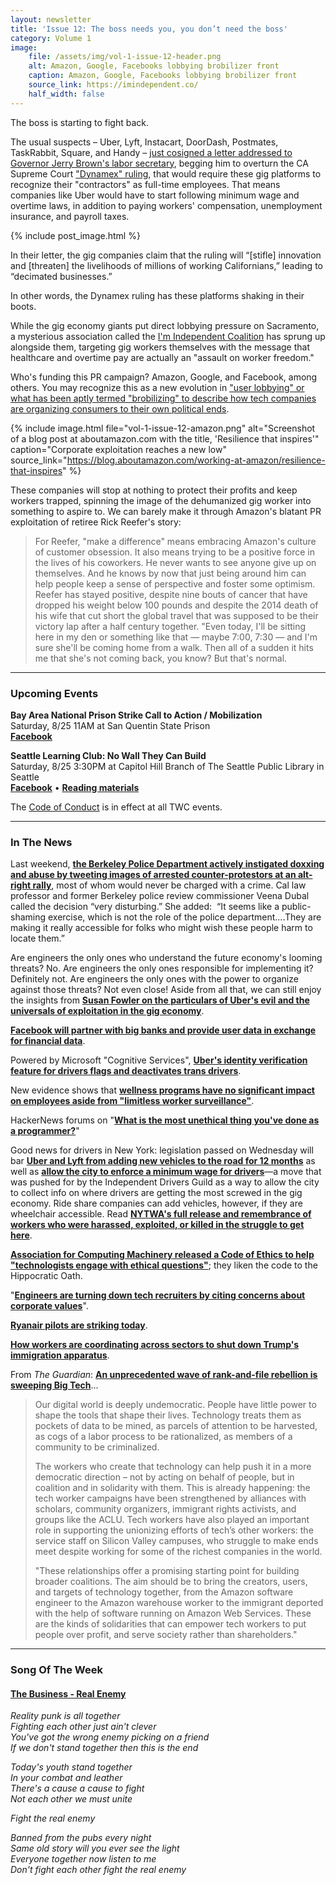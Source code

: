 ```yaml
---
layout: newsletter
title: 'Issue 12: The boss needs you, you don’t need the boss'
category: Volume 1
image:
    file: /assets/img/vol-1-issue-12-header.png
    alt: Amazon, Google, Facebooks lobbying brobilizer front
    caption: Amazon, Google, Facebooks lobbying brobilizer front
    source_link: https://imindependent.co/
    half_width: false
---
```


<!-- Content imported from: https://eepurl.com/dDG88r -->

The boss is starting to fight back.

The usual suspects – Uber, Lyft, Instacart, DoorDash, Postmates, TaskRabbit, Square, and Handy – [just&nbsp;](https://www.bloomberg.com/news/articles/2018-08-05/gig-firms-ask-california-dems-to-rescue-them-from-court-ruling)[cosigned a letter addressed to Governor Jerry Brown's labor secretary](https://www.bloomberg.com/news/articles/2018-08-05/gig-firms-ask-california-dems-to-rescue-them-from-court-ruling), begging him to overturn the CA Supreme Court ["Dynamex" ruling](https://scocal.stanford.edu/opinion/dynamex-operations-west-inc-v-superior-court-34584), that would require these gig platforms to recognize their "contractors" as full-time employees. That means companies like Uber would have to start following minimum wage and overtime laws, in addition to paying workers' compensation, unemployment insurance, and payroll taxes.

<!--excerpt-->

{% include post_image.html %}
  
In their letter, the gig companies&nbsp;claim that the ruling will “[stifle] innovation and [threaten] the livelihoods of millions of working Californians,” leading to “decimated businesses.”  
  
In other words, the Dynamex ruling has these platforms shaking in their boots.  
  
While the gig economy giants put direct lobbying pressure on Sacramento, a mysterious association called the [I'm Independent Coalition](https://imindependent.co/)&nbsp;has sprung up alongside them, targeting gig workers themselves with the message that healthcare and overtime pay are actually&nbsp;an "assault on worker freedom."
  
Who's funding this PR campaign? Amazon, Google, and Facebook, among others.&nbsp;You may recognize this as a new evolution in ["user lobbying" or what has been aptly termed "brobilizing" to describe how tech companies are organizing consumers to their own political ends](https://www.buzzfeednews.com/article/carolineodonovan/forget-astroturfing-startups-can-just-brobilize-customers).

{% include image.html
    file="vol-1-issue-12-amazon.png"
    alt="Screenshot of a blog post at aboutamazon.com with the title, 'Resilience that inspires'"
    caption="Corporate exploitation reaches a new low"
    source_link="https://blog.aboutamazon.com/working-at-amazon/resilience-that-inspires"
%}

These companies will stop at nothing to protect their profits and keep workers trapped, spinning the image of the dehumanized gig worker into something to aspire to. We can barely make it through Amazon's blatant PR exploitation of retiree Rick Reefer's story:  

> For Reefer, "make a difference" means embracing Amazon's culture of customer obsession. It also means trying to be a positive force in the lives of his coworkers. He never wants to see anyone give up on themselves. And he knows by now that just being around him can help people keep a sense of perspective and foster some optimism. Reefer has stayed positive, despite nine bouts of cancer that have dropped his weight below 100 pounds and despite the 2014 death of his wife that cut short the global travel that was supposed to be their victory lap after a half century together. "Even today, I'll be sitting here in my den or something like that — maybe 7:00, 7:30 — and I'm sure she'll be coming home from a walk. Then all of a sudden it hits me that she's not coming back, you know? But that's normal.

***

###  Upcoming Events

 **Bay Area National Prison Strike Call to Action / Mobilization**  
Saturday, 8/25 11AM at San Quentin State Prison  
[**Facebook**](https://www.facebook.com/events/258431498319593/)  
  
**Seattle Learning Club: No Wall They Can Build**  
Saturday, 8/25 3:30PM at Capitol Hill Branch of The Seattle Public Library in Seattle  
[**Facebook**](https://www.facebook.com/events/674857036220181/) • [**Reading materials**](https://l.facebook.com/l.php?u=https%3A%2F%2Fsites.google.com%2Fview%2Ftech-workers-coalition%2Ftopics%2Fno-wall-they-can-build&h=AT3DinMrRt9C2n8U1sDCBNSN75DNyPzjfTiOzPbfAx9aW2oIOOgag1cWyV5qOsiN0oXYpqLox7lSy7S0IRkIfsZ-n90xxvJth5Yhix1yB0UwCbPSAfqW7N-tVY7YFwVDAF_rEXY)  
  
The [Code of Conduct](https://techworkerscoalition.org/community-guide/) is in effect at all TWC events.

***

###  In The News

Last weekend, [**the Berkeley Police Department actively instigated doxxing and abuse by tweeting images of arrested counter-protestors at an alt-right rally**](https://www.theguardian.com/us-news/2018/aug/06/berkeley-activists-arrested-police-identified-twitter), most of whom would never be charged with a crime. Cal law professor and former Berkeley police review commissioner Veena Dubal called the decision “very disturbing.” She added:&nbsp; “It seems like a public-shaming exercise, which is not the role of the police department….They are making it really accessible for folks who might wish these people harm to locate them.”  
  
Are engineers the only ones who understand the future economy's looming threats? No. Are engineers the only ones responsible for implementing it? Definitely not. Are engineers the only ones with the power to organize against those threats? Not even close! Aside from all that, we can still enjoy the insights from&nbsp;[**Susan Fowler on the particulars of Uber's evil and the universals of exploitation in the gig economy**](https://www.vanityfair.com/news/2018/08/silicon-valley-engineers-fear-they-created-a-monster).  
  
[**Facebook will partner with big banks and provide user data in exchange for financial data**](https://fortune.com/2018/08/06/facebook-banks-privacy-concerns/).  
  
Powered by Microsoft "Cognitive Services", [**Uber's identity verification feature for drivers flags and deactivates trans drivers**](https://www.cnbc.com/2018/08/08/transgender-uber-driver-suspended-tech-oversight-facial-recognition.html).&nbsp;  
  
New evidence shows that [**wellness programs have no significant impact on employees aside from "limitless worker surveillance"**](https://twitter.com/katecrawford/status/1026485054070038528?s=21).  
  
HackerNews forums on "[**What is the most unethical thing you've done as a programmer?**](https://news.ycombinator.com/item?id=17692005)"  
  
Good news for drivers in New York: legislation passed on Wednesday will bar&nbsp;[**Uber and Lyft from adding new vehicles to the road for 12 months**](https://techcrunch.com/2018/08/08/new-york-city-council-votes-to-cap-licenses-for-ride-hailing-services-like-uber-and-lyft/)&nbsp;as well as [**allow the city to enforce a minimum wage for drivers**](https://jalopnik.com/nyc-becomes-first-major-city-to-cap-uber-cars-and-can-s-1828201521)—a move that was pushed for by the&nbsp;Independent Drivers Guild as a way to allow the city to collect info on where drivers are getting the most screwed in the gig economy. Ride share companies can add vehicles, however, if they are wheelchair accessible. Read [**NYTWA's full release and remembrance of workers who were harassed, exploited, or killed in the struggle to get here**](https://campaign.r20.constantcontact.com/render?m=1101912670699&ca=6c815b12-cb81-4306-b3dc-d4754d7ce1d1).  
  
[**Association for Computing Machinery released a Code of Ethics to help "technologists engage with ethical questions"**](https://www.fastcompany.com/90215922/why-we-spent-two-years-rewriting-the-code-of-ethics-for-computing?utm_source=twitter.com&utm_medium=social);&nbsp;they liken the code to the Hippocratic Oath.  
  
"[**Engineers are turning down tech recruiters by citing concerns about corporate values**](https://spectrum.ieee.org/view-from-the-valley/at-work/tech-careers/engineers-say-no-thanks-to-silicon-valley-recruiters-citing-ethical-concerns)".  
  
[**Ryanair pilots are striking today**](https://www.theguardian.com/business/2018/aug/10/ryanair-pilot-strike-grounds-nearly-400-flights).  
  
[**How workers are coordinating across sectors to shut down Trump's immigration apparatus**](https://portside.org/2018-08-08/tech-workers-and-flight-attendants-resist-immigrant-family-separation).  
  
From _The Guardian_: [**An unprecedented wave of rank-and-file rebellion is sweeping Big Tech**](https://www.theguardian.com/commentisfree/2018/aug/09/silicon-valley-tech-workers-labor-activism)... 

> Our digital world is deeply undemocratic. People have little power to shape the tools that shape their lives. Technology treats them as pockets of data to be mined, as parcels of attention to be harvested, as cogs of a labor process to be rationalized, as members of a community to be criminalized.
>
> The workers who create that technology can help push it in a more democratic direction – not by acting on behalf of people, but in coalition and in solidarity with them. This is already happening: the tech worker campaigns have been strengthened by alliances with scholars, community organizers, immigrant rights activists, and groups like the ACLU. Tech workers have also played an important role in supporting the unionizing efforts of tech’s other workers: the service staff on Silicon Valley campuses, who struggle to make ends meet despite working for some of the richest companies in the world.
>
> "These relationships offer a promising starting point for building broader coalitions. The aim should be to bring the creators, users, and targets of technology together, from the Amazon software engineer to the Amazon warehouse worker to the immigrant deported with the help of software running on Amazon Web Services. These are the kinds of solidarities that can empower tech workers to put people over profit, and serve society rather than shareholders."

***

### Song Of The Week

#### [**The Business - Real Enemy**](https://www.youtube.com/watch?v=4_gZB5mYDoE)

_Reality punk is all together_<br/>
_Fighting each other just ain't clever_<br/>
_You've got the wrong enemy picking on a friend_<br/>
_If we don't stand together then this is the end_<br/>

_Today's youth stand together_<br/>
_In your combat and leather_<br/>
_There's a cause a cause to fight_<br/>
_Not each other we must unite_<br/>

_Fight the real enemy_<br/>

_Banned from the pubs every night_<br/>
_Same old story will you ever see the light_<br/>
_Everyone together now listen to me_<br/>
_Don't fight each other fight the real enemy_<br/>
